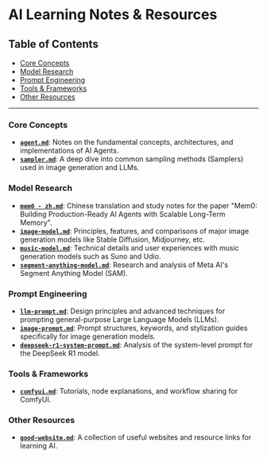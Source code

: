 # AI Learning Notes & Resources

## Table of Contents

- [Core Concepts](#core-concepts)
- [Model Research](#model-research)
- [Prompt Engineering](#prompt-engineering)
- [Tools & Frameworks](#tools--frameworks)
- [Other Resources](#other-resources)

---

### Core Concepts

- [**`agent.md`**](./agent.md): Notes on the fundamental concepts, architectures, and implementations of AI Agents.
- [**`sampler.md`**](./sampler.md): A deep dive into common sampling methods (Samplers) used in image generation and LLMs.

### Model Research

- [**`mem0 - zh.md`**](./mem0%20-%20zh.md): Chinese translation and study notes for the paper "Mem0: Building Production-Ready AI Agents with Scalable Long-Term Memory".
- [**`image-model.md`**](./image-model.md): Principles, features, and comparisons of major image generation models like Stable Diffusion, Midjourney, etc.
- [**`music-model.md`**](./music-model.md): Technical details and user experiences with music generation models such as Suno and Udio.
- [**`segment-anything-model.md`**](./segment-anything-model.md): Research and analysis of Meta AI's Segment Anything Model (SAM).

### Prompt Engineering

- [**`llm-prompt.md`**](./llm-prompt.md): Design principles and advanced techniques for prompting general-purpose Large Language Models (LLMs).
- [**`image-prompt.md`**](./image-prompt.md): Prompt structures, keywords, and stylization guides specifically for image generation models.
- [**`deepseek-r1-system-prompt.md`**](./deepseek-r1-system-prompt.md): Analysis of the system-level prompt for the DeepSeek R1 model.

### Tools & Frameworks

- [**`comfyui.md`**](./comfyui.md): Tutorials, node explanations, and workflow sharing for ComfyUI.

### Other Resources

- [**`good-website.md`**](./good-website.md): A collection of useful websites and resource links for learning AI.
